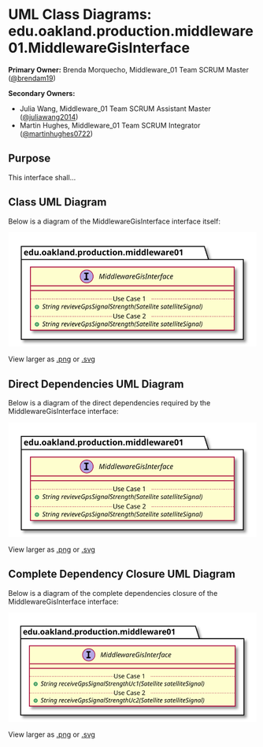 # UML Class Diagrams: edu.oakland.production.middleware01.MiddlewareGisInterface

**Primary Owner:** Brenda Morquecho, Middleware_01 Team SCRUM Master ([@brendam19](https://github.com/brendam19/))

**Secondary Owners:**

- Julia Wang, Middleware_01 Team SCRUM Assistant Master ([@juliawang2014](https://github.com/juliawang2014/))
- Martin Hughes, Middleware_01 Team SCRUM Integrator ([@martinhughes0722](https://github.com/martinhughes0722/))

## Purpose

This interface shall...

## Class UML Diagram

Below is a diagram of the MiddlewareGisInterface interface itself:

![MiddlewareGisInterface](./MiddlewareGisInterface.svg)

View larger as [.png](./MiddlewareGisInterface.png) or [.svg](./MiddlewareGisInterface.svg)

## Direct Dependencies UML Diagram

Below is a diagram of the direct dependencies required by the MiddlewareGisInterface interface:

![MiddlewareGisInterface Direct Dependencies](./MiddlewareGisInterface_DirectDependencies.svg)

View larger as [.png](./MiddlewareGisInterface_DirectDependencies.png) or [.svg](./MiddlewareGisInterface_DirectDependencies.svg)

## Complete Dependency Closure UML Diagram

Below is a diagram of the complete dependencies closure of the MiddlewareGisInterface interface:

![MiddlewareGisInterface Dependency Closure](./MiddlewareGisInterface_Closure.svg)

View larger as [.png](./MiddlewareGisInterface_Closure.png) or [.svg](./MiddlewareGisInterface_Closure.svg)
